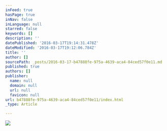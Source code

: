 ```yaml
---
inFeed: true
hasPage: true
inNav: false
inLanguage: null
starred: false
keywords: []
description: ''
datePublished: '2016-03-17T19:14:31.478Z'
dateModified: '2016-03-17T19:12:06.784Z'
title: ''
author: []
sourcePath: _posts/2016-03-17-b47888fe-975a-4639-aca4-84ced57f0e11.md
published: true
authors: []
publisher:
  name: null
  domain: null
  url: null
  favicon: null
url: b47888fe-975a-4639-aca4-84ced57f0e11/index.html
_type: Article

---
```

![](https://the-grid-user-content.s3-us-west-2.amazonaws.com/72754afc-274f-4adf-b8bd-cf9340a7e8bb.jpg)